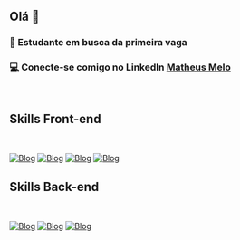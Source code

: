 ## Olá 👋

### 🔭 Estudante em busca da primeira vaga
### 💻 Conecte-se comigo no LinkedIn [Matheus Melo](https://www.linkedin.com/in/matheus-melo-48014228a/)

<br />

## Skills Front-end

<br />

[![Blog](https://camo.githubusercontent.com/3356d10dd79f916a84ae5dba4c297fcc1a4b01bea6a2a46c7e7a7797c6a22d0f/68747470733a2f2f696d672e736869656c64732e696f2f62616467652f2d52656163742d3631444246423f7374796c653d666f722d7468652d6261646765266c6162656c436f6c6f723d626c61636b266c6f676f3d7265616374266c6f676f436f6c6f723d363144424642)]()
[![Blog](https://camo.githubusercontent.com/3c675da0ea72fd0d028fdfb84f87b1a959050f970bfc97781b227b3de1fee0aa/68747470733a2f2f696d672e736869656c64732e696f2f62616467652f547970657363726970742d3030376163633f7374796c653d666f722d7468652d6261646765266c6162656c436f6c6f723d626c61636b266c6f676f3d74797065736372697074266c6f676f436f6c6f723d303037616363)]()
[![Blog](https://camo.githubusercontent.com/ce6d598510de1a8ecf703ff8517155cecc610a4de25491ed71310105f8a1f12b/68747470733a2f2f696d672e736869656c64732e696f2f62616467652f4a6176617363726970742d4630444234463f7374796c653d666f722d7468652d6261646765266c6162656c436f6c6f723d626c61636b266c6f676f3d6a617661736372697074266c6f676f436f6c6f723d463044423446)]()
[![Blog](https://camo.githubusercontent.com/4035639fa9b5a59d0686daa6e2b37156b8e00f198814e38f3a44398159426bf9/68747470733a2f2f696d672e736869656c64732e696f2f62616467652f5461696c77696e645f4353532d3039323734393f7374796c653d666f722d7468652d6261646765266c6f676f3d7461696c77696e64637373266c6f676f436f6c6f723d303642364434266c6162656c436f6c6f723d303030303030)]()

## Skills Back-end

<br />

[![Blog](https://camo.githubusercontent.com/c7a15bdd1c5e9cc4c887fb654d79768d4944e53a94a92766a81312bfe72fdd14/68747470733a2f2f696d672e736869656c64732e696f2f62616467652f4e6f64656a732d3343383733413f7374796c653d666f722d7468652d6261646765266c6162656c436f6c6f723d626c61636b266c6f676f3d6e6f64652e6a73266c6f676f436f6c6f723d334338373341)]()
[![Blog](https://camo.githubusercontent.com/ce6d598510de1a8ecf703ff8517155cecc610a4de25491ed71310105f8a1f12b/68747470733a2f2f696d672e736869656c64732e696f2f62616467652f4a6176617363726970742d4630444234463f7374796c653d666f722d7468652d6261646765266c6162656c436f6c6f723d626c61636b266c6f676f3d6a617661736372697074266c6f676f436f6c6f723d463044423446)]()
[![Blog](https://camo.githubusercontent.com/4912b34d2a0c3d279f4abc1c39e75a2cdcbf874433796a72745dda64efb68df7/68747470733a2f2f696d672e736869656c64732e696f2f62616467652f457870726573732e6a732d3030303030303f7374796c653d666f722d7468652d6261646765266c6f676f3d65787072657373266c6f676f436f6c6f723d7768697465)]()
